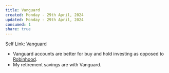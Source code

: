```yaml
---
title: Vanguard
created: Monday - 29th April, 2024
updated: Monday - 29th April, 2024
consumed: 1
share: true
---
```


Self Link: [Vanguard](Vanguard.md)

* Vanguard accounts are better for buy and hold investing as opposed to [Robinhood](./Robinhood.md).
* My retirement savings are with Vanguard.
